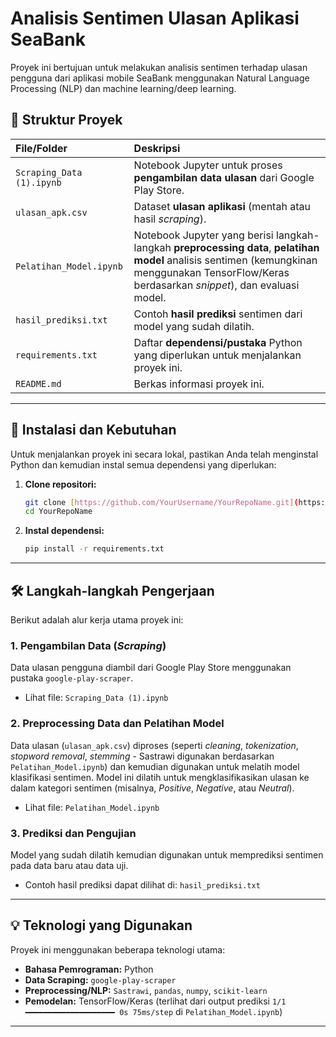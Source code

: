 # Analisis Sentimen Ulasan Aplikasi SeaBank

Proyek ini bertujuan untuk melakukan analisis sentimen terhadap ulasan pengguna dari aplikasi mobile SeaBank menggunakan Natural Language Processing (NLP) dan machine learning/deep learning.

## 📁 Struktur Proyek

| File/Folder | Deskripsi |
| :--- | :--- |
| `Scraping_Data (1).ipynb` | Notebook Jupyter untuk proses **pengambilan data ulasan** dari Google Play Store. |
| `ulasan_apk.csv` | Dataset **ulasan aplikasi** (mentah atau hasil *scraping*). |
| `Pelatihan_Model.ipynb` | Notebook Jupyter yang berisi langkah-langkah **preprocessing data**, **pelatihan model** analisis sentimen (kemungkinan menggunakan TensorFlow/Keras berdasarkan *snippet*), dan evaluasi model. |
| `hasil_prediksi.txt` | Contoh **hasil prediksi** sentimen dari model yang sudah dilatih. |
| `requirements.txt` | Daftar **dependensi/pustaka** Python yang diperlukan untuk menjalankan proyek ini. |
| `README.md` | Berkas informasi proyek ini. |

***

## 🚀 Instalasi dan Kebutuhan

Untuk menjalankan proyek ini secara lokal, pastikan Anda telah menginstal Python dan kemudian instal semua dependensi yang diperlukan:

1.  **Clone repositori:**
    ```bash
    git clone [https://github.com/YourUsername/YourRepoName.git](https://github.com/YourUsername/YourRepoName.git)
    cd YourRepoName
    ```
2.  **Instal dependensi:**
    ```bash
    pip install -r requirements.txt
    ```

***

## 🛠️ Langkah-langkah Pengerjaan

Berikut adalah alur kerja utama proyek ini:

### 1. Pengambilan Data (*Scraping*)
Data ulasan pengguna diambil dari Google Play Store menggunakan pustaka `google-play-scraper`.
* Lihat file: `Scraping_Data (1).ipynb`

### 2. Preprocessing Data dan Pelatihan Model
Data ulasan (`ulasan_apk.csv`) diproses (seperti *cleaning*, *tokenization*, *stopword removal*, *stemming* - Sastrawi digunakan berdasarkan `Pelatihan_Model.ipynb`) dan kemudian digunakan untuk melatih model klasifikasi sentimen. Model ini dilatih untuk mengklasifikasikan ulasan ke dalam kategori sentimen (misalnya, *Positive*, *Negative*, atau *Neutral*).
* Lihat file: `Pelatihan_Model.ipynb`

### 3. Prediksi dan Pengujian
Model yang sudah dilatih kemudian digunakan untuk memprediksi sentimen pada data baru atau data uji.
* Contoh hasil prediksi dapat dilihat di: `hasil_prediksi.txt`

***

## 💡 Teknologi yang Digunakan

Proyek ini menggunakan beberapa teknologi utama:

* **Bahasa Pemrograman:** Python
* **Data Scraping:** `google-play-scraper`
* **Preprocessing/NLP:** `Sastrawi`, `pandas`, `numpy`, `scikit-learn`
* **Pemodelan:** TensorFlow/Keras (terlihat dari output prediksi `1/1 ━━━━━━━━━━━━━━━━━━━━ 0s 75ms/step` di `Pelatihan_Model.ipynb`)

***
